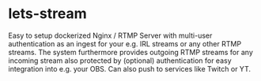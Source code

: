 # lets-stream
Easy to setup dockerized Nginx / RTMP Server with multi-user authentication as an ingest for your e.g. IRL streams or any other RTMP streams. The system furthermore provides outgoing RTMP streams for any incoming stream also protected by (optional) authentication for easy integration into e.g. your OBS. Can also push to services like Twitch or YT.
